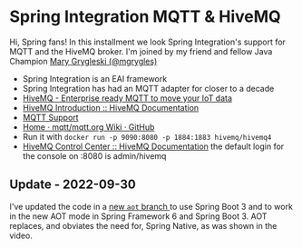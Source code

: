 # Spring Integration MQTT & HiveMQ 

Hi, Spring fans! In this installment we look Spring Integration's support for MQTT and the HiveMQ broker. I'm joined by my friend and fellow Java Champion [Mary Grygleski (@mgrygles)](https://twitter.com/mgrygles)


* Spring Integration is an EAI framework 
* Spring Integration has had an MQTT adapter for closer to a decade 
* [HiveMQ - Enterprise ready MQTT to move your IoT data](https://www.hivemq.com/)
* [HiveMQ Introduction :: HiveMQ Documentation](https://www.hivemq.com/docs/hivemq/4.7/user-guide/introduction.html)
* [MQTT Support](https://docs.spring.io/spring-integration/reference/html/mqtt.html)
* [Home · mqtt/mqtt.org Wiki · GitHub](https://github.com/mqtt/mqtt.org/wiki) 
* Run it with `docker run -p 9090:8080 -p 1884:1883 hivemq/hivemq4 `
* [HiveMQ Control Center :: HiveMQ Documentation](https://www.hivemq.com/docs/hivemq/4.7/control-center/introduction.html) the default login for the console on :8080 is admin/hivemq 

## Update - 2022-09-30 

I've updated the code in a [new `aot` branch ](https://github.com/spring-tips/spring-integration-mqtt-and-hivemq/tree/aot) to use Spring Boot 3 and to work in the new AOT mode in Spring Framework 6 and Spring Boot 3. AOT replaces, and obviates the need for, Spring Native, as was shown in the video. 


